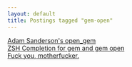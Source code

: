 ```yaml
---
layout: default
title: Postings tagged "gem-open"
---
```

[Adam Sanderson's open_gem](http://janesconference.github.com/KievII//2009/05/adam-sandersons-open-gem)<br />
[ZSH Completion for gem and gem open](http://janesconference.github.com/KievII//2009/08/zsh-completion-for-gem-and-gem-open)<br />
[Fuck you, motherfucker.](http://janesconference.github.com/KievII//2011/02/first-post-fuck-you)<br />
